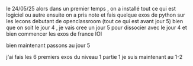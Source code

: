 le 24/05/25
alors dans un premier temps , on a installé tout ce qui est logiciel ou autre
ensuite on a pris note et fais quelque exos de python sur les lecons debutant de openclassroom
(tout ce qui est avant jour 5)
bien que on soit le jour 4 , je vais cree un jour 5 pour dissocier avec le jour 4 et bien commencer les exos de france IOI

bien maintenant passons au jour 5


j'ai fais les 6 premiers exos du niveau 1 partie 1 
je suis maintenant au 1-2